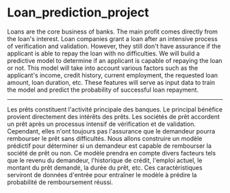 # Loan_prediction_project

Loans are the core business of banks. The main profit comes directly from the loan's interest. Loan companies grant a loan after an intensive process of verification and validation. However, they still don't have assurance if the applicant is able to repay the loan with no difficulties.
We will build a predictive model to determine if an applicant is capable of repaying the loan or not. This model will take into account various factors such as the applicant's income, credit history, current employment, the requested loan amount, loan duration, etc. These features will serve as input data to train the model and predict the probability of successful loan repayment.

-------------------------------------------------------------------------------------------------------------------------------------------------------------------------------
Les prêts constituent l'activité principale des banques. Le principal bénéfice provient directement des intérêts des prêts. Les sociétés de prêt accordent un prêt après un processus intensif de vérification et de validation. Cependant, elles n'ont toujours pas l'assurance que le demandeur pourra rembourser le prêt sans difficultés.
Nous allons construire un modèle prédictif pour déterminer si un demandeur est capable de rembourser la société de prêt ou non. Ce modèle prendra en compte divers facteurs tels que le revenu du demandeur, l'historique de crédit, l'emploi actuel, le montant du prêt demandé, la durée du prêt, etc. Ces caractéristiques serviront de données d'entrée pour entraîner le modèle à prédire la probabilité de remboursement réussi.
